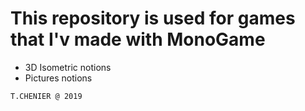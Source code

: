 # This repository is used for games that I'v made with MonoGame

- 3D Isometric notions
- Pictures notions

`T.CHENIER @ 2019`